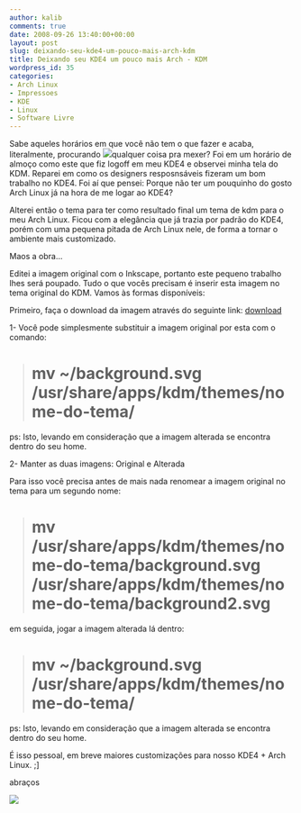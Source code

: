 ```yaml
---
author: kalib
comments: true
date: 2008-09-26 13:40:00+00:00
layout: post
slug: deixando-seu-kde4-um-pouco-mais-arch-kdm
title: Deixando seu KDE4 um pouco mais Arch - KDM
wordpress_id: 35
categories:
- Arch Linux
- Impressoes
- KDE
- Linux
- Software Livre
---
```


Sabe aqueles horários em que você não tem o que fazer e acaba, literalmente, procurando [![](http://3.bp.blogspot.com/_5kfJplBiYy0/SNzoEm7yAiI/AAAAAAAAAJc/VjgYoUElLfU/s200/screenshot.png)](http://3.bp.blogspot.com/_5kfJplBiYy0/SNzoEm7yAiI/AAAAAAAAAJc/VjgYoUElLfU/s1600-h/screenshot.png)qualquer coisa pra mexer? Foi em um horário de almoço como este que fiz logoff em meu KDE4 e observei minha tela do KDM. Reparei em como os designers resposnsáveis fizeram um bom trabalho no KDE4. Foi aí que pensei: Porque não ter um pouquinho do gosto Arch Linux já na hora de me logar ao KDE4?




Alterei então o tema para ter como resultado final um tema de kdm para o meu Arch Linux. Ficou com a elegância que já trazia por padrão do KDE4, porém com uma pequena pitada de Arch Linux nele, de forma a tornar o ambiente mais customizado.




Maos a obra...




Editei a imagem original com o Inkscape, portanto este pequeno trabalho lhes será poupado. Tudo o que vocês precisam é inserir esta imagem no tema original do KDM. Vamos às formas disponíveis:




Primeiro, faça o download da imagem através do seguinte link: [download](http://www.megaupload.com/?d=TGY8J88O)




1- Você pode simplesmente substituir a imagem original por esta com o comando:




> # mv ~/background.svg /usr/share/apps/kdm/themes/nome-do-tema/
> 
> 





ps: Isto, levando em consideração que a imagem alterada se encontra dentro do seu home.




2- Manter as duas imagens: Original e Alterada  

Para isso você precisa antes de mais nada renomear a imagem original no tema para um segundo nome:




> # mv /usr/share/apps/kdm/themes/nome-do-tema/background.svg /usr/share/apps/kdm/themes/nome-do-tema/background2.svg
> 
> 





em seguida, jogar a imagem alterada lá dentro:




> # mv ~/background.svg /usr/share/apps/kdm/themes/nome-do-tema/
> 
> 





ps: Isto, levando em consideração que a imagem alterada se encontra dentro do seu home.




É isso pessoal, em breve maiores customizações para nosso KDE4 + Arch Linux. ;]




abraços




![](http://img376.imageshack.us/img376/8000/userbar635980sd7.gif)



